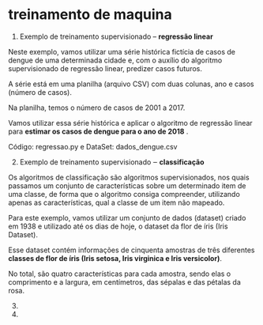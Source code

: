 # treinamento de maquina

1. Exemplo de treinamento supervisionado – **regressão linear**
   
Neste exemplo, vamos utilizar uma série histórica fictícia de casos de dengue de uma determinada cidade e, com o auxílio do algoritmo supervisionado de regressão linear, predizer casos futuros.

A série está em uma planilha (arquivo CSV) com duas colunas, ano e casos (número de casos). 

Na planilha, temos o número de casos de 2001 a 2017. 

Vamos utilizar essa série histórica e aplicar o algoritmo de regressão linear para **estimar os casos de dengue para o ano de 2018** .

Código: regressao.py e DataSet: dados_dengue.csv

2. Exemplo de treinamento supervisionado ‒ **classificação**

Os algoritmos de classificação são algoritmos supervisionados, nos quais passamos um conjunto de características sobre um determinado item de uma classe, de forma que o algoritmo consiga compreender, utilizando apenas as características, qual a classe de um item não mapeado.

Para este exemplo, vamos utilizar um conjunto de dados (dataset) criado em 1938 e utilizado até os dias de hoje, o dataset da flor de íris (Iris Dataset).

Esse dataset contém informações de cinquenta amostras de três diferentes **classes de flor de íris (Iris setosa, Iris virginica e Iris versicolor)**. 

No total, são quatro características para cada amostra, sendo elas o comprimento e a largura, em centímetros, das sépalas e das pétalas da rosa.

3. 
4. 
